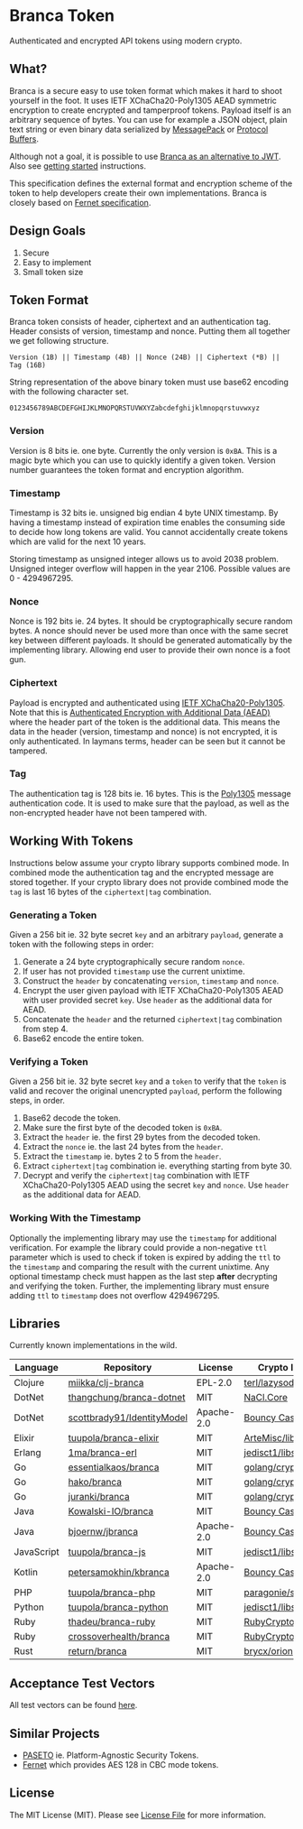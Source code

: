 # Branca Token

Authenticated and encrypted API tokens using modern crypto.

## What?

Branca is a secure easy to use token format which makes it hard to shoot yourself in the foot. It uses IETF XChaCha20-Poly1305 AEAD symmetric encryption to create encrypted and tamperproof tokens. Payload itself is an arbitrary sequence of bytes. You can use for example a JSON object, plain text string or even binary data serialized by [MessagePack](http://msgpack.org/) or [Protocol Buffers](https://developers.google.com/protocol-buffers/).

Although not a goal, it is possible to use [Branca as an alternative to JWT](https://appelsiini.net/2017/branca-alternative-to-jwt/). Also see [getting started](https://branca.io/) instructions.

This specification defines the external format and encryption scheme of the token to help developers create their own implementations. Branca is closely based on [Fernet specification](https://github.com/fernet/spec/blob/master/Spec.md).

## Design Goals

1. Secure
2. Easy to implement
3. Small token size

## Token Format

Branca token consists of header, ciphertext and an authentication tag. Header consists of version, timestamp and nonce. Putting them all together we get following structure.

```
Version (1B) || Timestamp (4B) || Nonce (24B) || Ciphertext (*B) || Tag (16B)
```

String representation of the above binary token must use base62 encoding with the following character set.


```
0123456789ABCDEFGHIJKLMNOPQRSTUVWXYZabcdefghijklmnopqrstuvwxyz
```

### Version

Version is 8 bits ie. one byte. Currently the only version is `0xBA`. This is a magic byte which you can use to quickly identify a given token. Version number guarantees the token format and encryption algorithm.

### Timestamp

Timestamp is 32 bits ie. unsigned big endian 4 byte UNIX timestamp. By having a timestamp instead of expiration time enables the consuming side to decide how long tokens are valid. You cannot accidentally create tokens which are valid for the next 10 years.

Storing timestamp as unsigned integer allows us to avoid 2038 problem. Unsigned integer overflow will happen in the year 2106. Possible values are 0 - 4294967295.

### Nonce

Nonce is 192 bits ie. 24 bytes. It should be cryptographically secure random bytes. A nonce should never be used more than once with the same secret key between different payloads. It should be generated automatically by the implementing library. Allowing end user to provide their own nonce is a foot gun.

### Ciphertext

Payload is encrypted and authenticated using [IETF XChaCha20-Poly1305](https://download.libsodium.org/doc/secret-key_cryptography/xchacha20-poly1305_construction.html). Note that this is [Authenticated Encryption with Additional Data (AEAD)](https://tools.ietf.org/html/rfc7539#section-2.8) where the header part of the token is the additional data. This means the data in the header (version, timestamp and nonce) is not encrypted, it is only authenticated. In laymans terms, header can be seen but it cannot be tampered.

### Tag

The authentication tag is 128 bits ie. 16 bytes. This is the
[Poly1305](https://en.wikipedia.org/wiki/Poly1305) message authentication code. It is used to make sure that the payload, as well as the non-encrypted header have not been tampered with.

## Working With Tokens

Instructions below assume your crypto library supports combined mode. In combined mode the authentication tag and the encrypted message are stored together. If your crypto library does not provide combined mode the `tag` is last 16 bytes of the `ciphertext|tag` combination.

### Generating a Token

Given a 256 bit ie. 32 byte secret `key` and an arbitrary `payload`, generate a token with the following steps in order:

1. Generate a 24 byte cryptographically secure random `nonce`.
2. If user has not provided `timestamp` use the current unixtime.
3. Construct the `header` by concatenating `version`, `timestamp` and `nonce`.
4. Encrypt the user given payload with IETF XChaCha20-Poly1305 AEAD with user provided secret `key`. Use `header` as the additional data for AEAD.
5. Concatenate the `header` and the returned `ciphertext|tag` combination from step 4.
6. Base62 encode the entire token.

### Verifying a Token

Given a 256 bit ie. 32 byte secret `key` and a `token` to verify that the `token` is valid and recover the original unencrypted `payload`, perform the following steps, in order.

1. Base62 decode the token.
2. Make sure the first byte of the decoded token is `0xBA`.
3. Extract the `header` ie. the first 29 bytes from the decoded token.
4. Extract the `nonce` ie. the last 24 bytes from the `header`.
5. Extract the `timestamp` ie. bytes 2 to 5 from the `header`.
6. Extract `ciphertext|tag` combination ie. everything starting from byte 30.
7. Decrypt and verify the `ciphertext|tag` combination with IETF XChaCha20-Poly1305 AEAD using the secret `key` and `nonce`. Use `header` as the additional data for AEAD.

### Working With the Timestamp

Optionally the implementing library may use the `timestamp` for additional verification. For example the library could provide a non-negative `ttl` parameter which is used to check if token is expired by adding the `ttl` to the `timestamp` and comparing the result with the current unixtime. Any optional timestamp check must happen as the last step **after** decrypting and verifying the token. Further, the implementing library must ensure adding `ttl` to `timestamp` does not overflow 4294967295.

## Libraries

Currently known implementations in the wild.


| Language | Repository | License | Crypto library used |
| -------- | ---------- | ------- | ------------------- |
| Clojure | [miikka/clj-branca](https://sr.ht/~miikka/clj-branca/) | EPL-2.0 | [terl/lazysodium-java](https://github.com/terl/lazysodium-java) |
| DotNet | [thangchung/branca-dotnet](https://github.com/thangchung/branca-dotnet) | MIT | [NaCl.Core](https://github.com/idaviddesmet/NaCl.Core) |
| DotNet | [scottbrady91/IdentityModel](https://github.com/scottbrady91/IdentityModel) | Apache-2.0 | [Bouncy Castle](https://www.bouncycastle.org/csharp/index.html) |
| Elixir | [tuupola/branca-elixir](https://github.com/tuupola/branca-elixir) | MIT | [ArteMisc/libsalty](https://github.com/ArteMisc/libsalty) |
| Erlang | [1ma/branca-erl](https://github.com/1ma/branca-erl) | MIT | [jedisct1/libsodium](https://github.com/jedisct1/libsodium) |
| Go | [essentialkaos/branca](https://github.com/essentialkaos/branca) | MIT | [golang/crypto](https://github.com/golang/crypto)
| Go | [hako/branca](https://github.com/hako/branca) | MIT | [golang/crypto](https://github.com/golang/crypto)
| Go | [juranki/branca](https://github.com/juranki/branca) | MIT | [golang/crypto](https://github.com/golang/crypto)
| Java | [Kowalski-IO/branca](https://github.com/Kowalski-IO/branca) | MIT | [Bouncy Castle](https://www.bouncycastle.org/java.html) |
| Java | [bjoernw/jbranca](https://github.com/bjoernw/jbranca) | Apache-2.0 | [Bouncy Castle](https://www.bouncycastle.org/java.html) |
| JavaScript | [tuupola/branca-js](https://github.com/tuupola/branca-js) | MIT | [jedisct1/libsodium.js](https://github.com/jedisct1/libsodium.js) |
| Kotlin | [petersamokhin/kbranca](https://github.com/petersamokhin/kbranca) | Apache-2.0 | [Bouncy Castle](https://www.bouncycastle.org/java.html) |
| PHP | [tuupola/branca-php](https://github.com/tuupola/branca-php) | MIT | [paragonie/sodium_compat](https://github.com/paragonie/sodium_compat) |
| Python | [tuupola/branca-python](https://github.com/tuupola/branca-python) | MIT | [jedisct1/libsodium](https://github.com/jedisct1/libsodium) |
| Ruby | [thadeu/branca-ruby](https://github.com/thadeu/branca-ruby) | MIT | [RubyCrypto/rbnacl](https://github.com/RubyCrypto/rbnacl)
| Ruby | [crossoverhealth/branca](https://github.com/crossoverhealth/branca) | MIT | [RubyCrypto/rbnacl](https://github.com/RubyCrypto/rbnacl)
| Rust | [return/branca](https://github.com/return/branca) | MIT | [brycx/orion](https://github.com/brycx/orion)

## Acceptance Test Vectors

All test vectors can be found [here](https://github.com/tuupola/branca-spec/blob/master/test_vectors.json).

## Similar Projects

* [PASETO](https://github.com/paragonie/paseto) ie. Platform-Agnostic Security Tokens.
* [Fernet](https://github.com/fernet) which provides AES 128 in CBC mode tokens.

## License

The MIT License (MIT). Please see [License File](LICENSE.md) for more information.
